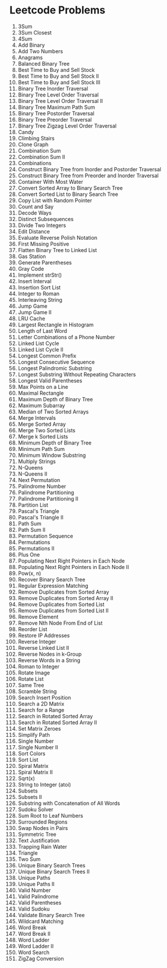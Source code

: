 Leetcode Problems
=================
1. 3Sum 
2. 3Sum Closest 
3. 4Sum 
4. Add Binary 
5. Add Two Numbers 
6. Anagrams 
7. Balanced Binary Tree 
8. Best Time to Buy and Sell Stock 
9. Best Time to Buy and Sell Stock II 
10. Best Time to Buy and Sell Stock III 
11. Binary Tree Inorder Traversal 
12. Binary Tree Level Order Traversal 
13. Binary Tree Level Order Traversal II 
14. Binary Tree Maximum Path Sum 
15. Binary Tree Postorder Traversal 
16. Binary Tree Preorder Traversal 
17. Binary Tree Zigzag Level Order Traversal 
18. Candy 
19. Climbing Stairs 
20. Clone Graph 
21. Combination Sum 
22. Combination Sum II 
23. Combinations 
24. Construct Binary Tree from Inorder and Postorder Traversal 
25. Construct Binary Tree from Preorder and Inorder Traversal 
26. Container With Most Water 
27. Convert Sorted Array to Binary Search Tree 
28. Convert Sorted List to Binary Search Tree 
29. Copy List with Random Pointer 
30. Count and Say 
31. Decode Ways 
32. Distinct Subsequences 
33. Divide Two Integers 
34. Edit Distance 
35. Evaluate Reverse Polish Notation 
36. First Missing Positive 
37. Flatten Binary Tree to Linked List 
38. Gas Station 
39. Generate Parentheses 
40. Gray Code 
41. Implement strStr() 
42. Insert Interval 
43. Insertion Sort List 
44. Integer to Roman 
45. Interleaving String 
46. Jump Game 
47. Jump Game II 
48. LRU Cache 
49. Largest Rectangle in Histogram 
50. Length of Last Word 
51. Letter Combinations of a Phone Number 
52. Linked List Cycle 
53. Linked List Cycle II 
54. Longest Common Prefix 
55. Longest Consecutive Sequence 
56. Longest Palindromic Substring 
57. Longest Substring Without Repeating Characters 
58. Longest Valid Parentheses 
59. Max Points on a Line 
60. Maximal Rectangle 
61. Maximum Depth of Binary Tree 
62. Maximum Subarray 
63. Median of Two Sorted Arrays 
64. Merge Intervals 
65. Merge Sorted Array 
66. Merge Two Sorted Lists 
67. Merge k Sorted Lists 
68. Minimum Depth of Binary Tree 
69. Minimum Path Sum 
70. Minimum Window Substring 
71. Multiply Strings 
72. N-Queens 
73. N-Queens II 
74. Next Permutation 
75. Palindrome Number 
76. Palindrome Partitioning 
77. Palindrome Partitioning II 
78. Partition List 
79. Pascal's Triangle 
80. Pascal's Triangle II 
81. Path Sum 
82. Path Sum II 
83. Permutation Sequence 
84. Permutations 
85. Permutations II 
86. Plus One 
87. Populating Next Right Pointers in Each Node 
88. Populating Next Right Pointers in Each Node II 
89. Pow(x, n) 
90. Recover Binary Search Tree 
91. Regular Expression Matching 
92. Remove Duplicates from Sorted Array 
93. Remove Duplicates from Sorted Array II 
94. Remove Duplicates from Sorted List 
95. Remove Duplicates from Sorted List II 
96. Remove Element 
97. Remove Nth Node From End of List 
98. Reorder List 
99. Restore IP Addresses 
100. Reverse Integer 
101. Reverse Linked List II 
102. Reverse Nodes in k-Group 
103. Reverse Words in a String 
104. Roman to Integer 
105. Rotate Image 
106. Rotate List 
107. Same Tree 
108. Scramble String 
109. Search Insert Position 
110. Search a 2D Matrix 
111. Search for a Range 
112. Search in Rotated Sorted Array 
113. Search in Rotated Sorted Array II 
114. Set Matrix Zeroes 
115. Simplify Path 
116. Single Number 
117. Single Number II 
118. Sort Colors 
119. Sort List 
120. Spiral Matrix 
121. Spiral Matrix II 
122. Sqrt(x) 
123. String to Integer (atoi) 
124. Subsets 
125. Subsets II 
126. Substring with Concatenation of All Words 
127. Sudoku Solver 
128. Sum Root to Leaf Numbers 
129. Surrounded Regions 
130. Swap Nodes in Pairs 
131. Symmetric Tree 
132. Text Justification 
133. Trapping Rain Water 
134. Triangle 
135. Two Sum 
136. Unique Binary Search Trees 
137. Unique Binary Search Trees II 
138. Unique Paths 
139. Unique Paths II 
140. Valid Number 
141. Valid Palindrome 
142. Valid Parentheses 
143. Valid Sudoku 
144. Validate Binary Search Tree 
145. Wildcard Matching 
146. Word Break 
147. Word Break II 
148. Word Ladder 
149. Word Ladder II 
150. Word Search 
151. ZigZag Conversion 

